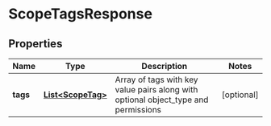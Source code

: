 

# ScopeTagsResponse


## Properties

| Name | Type | Description | Notes |
|------------ | ------------- | ------------- | -------------|
|**tags** | [**List&lt;ScopeTag&gt;**](ScopeTag.md) | Array of tags with key value pairs along with optional object_type and permissions |  [optional] |



